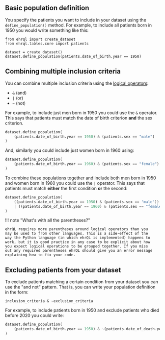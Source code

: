 ## Basic population definition

You specify the patients you want to include in your dataset using the
`define_population()` method. For example, to include all patients born
in 1950 you would write something like this:
```ehrql
from ehrql import create_dataset
from ehrql.tables.core import patients

dataset = create_dataset()
dataset.define_population(patients.date_of_birth.year == 1950)
```


## Combining multiple inclusion criteria

You can combine multiple inclusion criteria using the [logical operators](../reference/language.md#BoolPatientSeries.and):

 * `&` (and)
 * `|` (or)
 * `~` (not)

For example, to include just men born in 1950 you could use the `&`
operator. This says that patients must match the date of birth criterion
**and** the sex criterion.
```python
dataset.define_population(
    (patients.date_of_birth.year == 1950) & (patients.sex == "male")
)
```

And, similarly you could include just women born in 1960 using:
```python
dataset.define_population(
    (patients.date_of_birth.year == 1960) & (patients.sex == "female")
)
```

To combine these populations together and include both men born in 1950
and women born in 1960 you could use the `|` operator. This says that
patients must match **either** the first condition **or** the second:
```python
dataset.define_population(
    ((patients.date_of_birth.year == 1950) & (patients.sex == "male"))
    | ((patients.date_of_birth.year == 1960) & (patients.sex == "female"))
)
```

!!! note "What's with all the parentheses?"

    ehrQL requires more parentheses around logical operators than you
    may be used to from other languages. This is a side-effect of the
    way the Python language (in which ehrQL is implemented) happens to
    work, but it is good practice in any case to be explicit about how
    you expect logical operations to be grouped together. If you miss
    out any required parentheses ehrQL should give you an error message
    explaining how to fix your code.


## Excluding patients from your dataset

To exclude patients matching a certain condition from your dataset you
can use the "and not" pattern. That is, you can write your population
definition in the form:

    inclusion_criteria & ~exclusion_criteria

For example, to include patients born in 1950 and exclude patients
who died before 2020 you could write:
```python
dataset.define_population(
    (patients.date_of_birth.year == 1950) & ~(patients.date_of_death.year < 2020)
)
```
